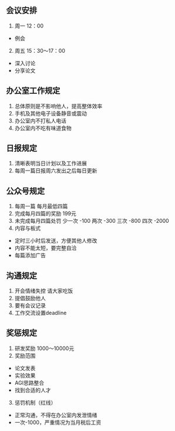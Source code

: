 ## 会议安排
1. 周一 12：00 
- 例会
2. 周五 15：30～17：00 
- 深入讨论
- 分享论文

## 办公室工作规定
1. 总体原则是不影响他人，提高整体效率
2. 手机及其他电子设备静音或震动
3. 办公室内不打私人电话
4. 办公室内不吃有味道食物

## 日报规定
1. 清晰表明当日计划以及工作进展
2. 每周一篇日报周六发出之后每日更新

## 公众号规定
1. 每周一篇 每月最低四篇
2. 完成每月四篇的奖励 199元
3. 未完成每月四篇处罚 少一次 -100 两次 -300 三次 -800 四次 -2000
4. 内容与板式
* 定时三小时后发送，方便其他人修改
* 内容不能太短，要完整自洽
* 每篇添加广告

## 沟通规定
1. 开会情绪失控 请大家吃饭
2. 提倡鼓励他人
3. 要有会议记录
4. 工作交流设置deadline

## 奖惩规定
1. 研发奖励 1000～10000元
2. 奖励范围
* 论文发表
* 实验效果
* AGI思路整合
* 找到合适的人才
3. 惩罚机制（红线）
* 正常沟通，不得在办公室内发泄情绪
* 一次-1000，严重情况为当月税后工资
